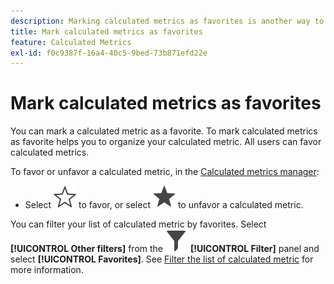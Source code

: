 ```yaml
---
description: Marking calculated metrics as favorites is another way to organize them for ease of use.
title: Mark calculated metrics as favorites
feature: Calculated Metrics
exl-id: f0c9387f-16a4-40c5-9bed-73b871efd22e
---
```

# Mark calculated metrics as favorites

You can mark a calculated metric as a favorite. To mark calculated metrics as favorite helps you to organize your calculated metric. All users can favor calculated metrics.

To favor or unfavor a calculated metric, in the [Calculated metrics manager](/help/components/calc-metrics/cm-workflow/cm-manager.md):

* Select ![StarOutline](/help/assets/icons/StarOutline.svg) to favor, or select ![Star](/help/assets/icons/Star.svg) to unfavor a calculated metric.

You can filter your list of calculated metric by favorites. Select **[!UICONTROL Other filters]** from the ![Filter](/help/assets/icons/Filter.svg) **[!UICONTROL Filter]** panel and select **[!UICONTROL Favorites]**. See [Filter the list of calculated metric](/help/components/calc-metrics/cm-workflow/cm-filter.md) for more information.
